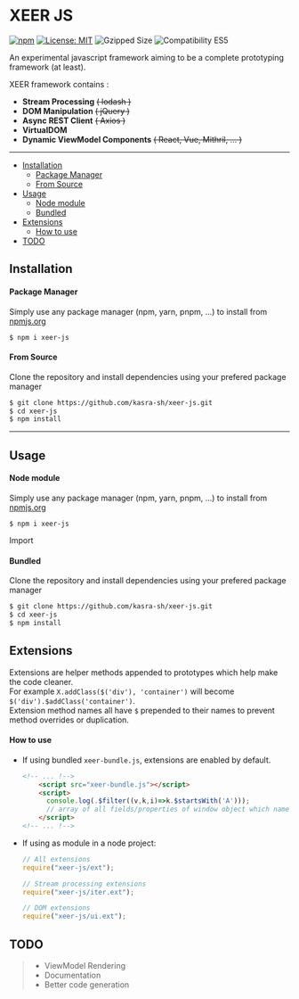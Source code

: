 # XEER JS

[![npm](https://img.shields.io/npm/v/xeer-js)](https://npmjs.org/xeer-js)
[![License: MIT](https://img.shields.io/badge/License-MIT-informational.svg)](https://opensource.org/licenses/MIT)
![Gzipped Size](https://img.shields.io/badge/Gzipped-15Kb-green)
![Compatibility ES5](https://img.shields.io/badge/Compatibility-ES5-informational)

An experimental javascript framework aiming to be a complete prototyping framework (at least).<br>

XEER framework contains :
- **Stream Processing** ~~( lodash )~~
- **DOM Manipulation** ~~( jQuery )~~
- **Async REST Client** ~~( Axios )~~
- **VirtualDOM**
- **Dynamic ViewModel Components** ~~( React, Vue, Mithril, ... )~~

---

- [Installation](#installation)
  - [Package Manager](#package-manager)
  - [From Source](#from-source)
- [Usage](#usage)
  - [Node module](#node-module)
  - [Bundled](#bundled)
- [Extensions](#extensions)
  - [How to use](#how-to-use)
- [TODO](#todo)
## Installation
#### Package Manager
Simply use any package manager (npm, yarn, pnpm, ...) to install from [npmjs.org](https://npmjs.org)
```shell script
$ npm i xeer-js
```
#### From Source
Clone the repository and install dependencies using your prefered package manager
```sh
$ git clone https://github.com/kasra-sh/xeer-js.git
$ cd xeer-js
$ npm install
```
---
## Usage
#### Node module
Simply use any package manager (npm, yarn, pnpm, ...) to install from [npmjs.org](https://npmjs.org)
```shell script
$ npm i xeer-js
```
Import
#### Bundled
Clone the repository and install dependencies using your prefered package manager
```sh
$ git clone https://github.com/kasra-sh/xeer-js.git
$ cd xeer-js
$ npm install
```
## Extensions
Extensions are helper methods appended to prototypes which help make the code cleaner.<br>
For example `X.addClass($('div'), 'container')` will become `$('div').$addClass('container')`.<br>
Extension method names all have `$` prepended to their names to prevent method overrides or duplication.
#### How to use
- If using bundled `xeer-bundle.js`, extensions are enabled by default.
  ```html
  <!-- ... !-->
      <script src="xeer-bundle.js"></script>
      <script>
        console.log(.$filter((v,k,i)=>k.$startsWith('A')));
        // array of all fields/properties of window object which names' start with 'A'  
      </script>
  <!-- ... !-->
  ```
- If using as module in a node project:
  ```javascript
  // All extensions
  require("xeer-js/ext"); 

  // Stream processing extensions
  require("xeer-js/iter.ext");  
  
  // DOM extensions
  require("xeer-js/ui.ext");
  ```


## TODO
> - ViewModel Rendering
> - Documentation
> - Better code generation